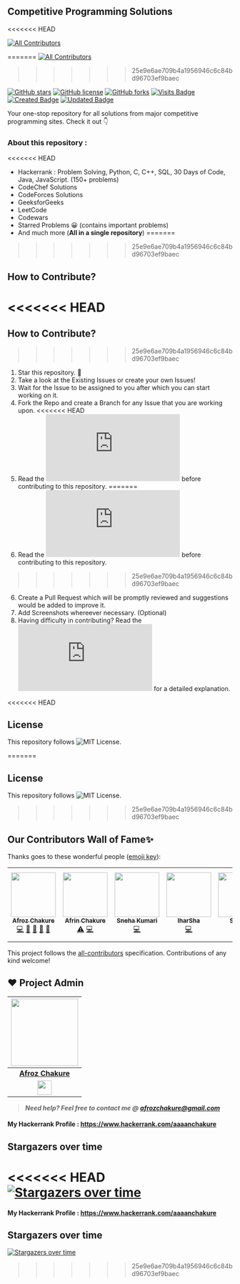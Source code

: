 ## Competitive Programming Solutions

<!-- ALL-CONTRIBUTORS-BADGE:START - Do not remove or modify this section -->
<<<<<<< HEAD

[![All Contributors](https://img.shields.io/badge/all_contributors-7-orange.svg?style=flat-square)](#contributors-)

=======
[![All Contributors](https://img.shields.io/badge/all_contributors-7-orange.svg?style=flat-square)](#contributors-)
>>>>>>> 25e9e6ae709b4a1956946c6c84bd96703ef9baec
<!-- ALL-CONTRIBUTORS-BADGE:END -->

[![GitHub stars](https://img.shields.io/github/stars/afrozchakure/Competitive-Programming-Solutions?color=green&style=for-the-badge)](https://github.com/afrozchakure/Competitive-Programming-Solutions/stargazers)
[![GitHub license](https://img.shields.io/github/license/afrozchakure/Competitive-Programming-Solutions?color=blue&style=for-the-badge)](https://github.com/afrozchakure/Competitive-Programming-Solutions/blob/master/LICENSE)
[![GitHub forks](https://img.shields.io/github/forks/afrozchakure/Competitive-Programming-Solutions?color=orange&style=for-the-badge)](https://github.com/afrozchakure/Competitive-Programming-Solutions/network)
[![Visits Badge](https://badges.pufler.dev/visits/afrozchakure/Competitive-Programming-Solutions?color=blueviolet&style=for-the-badge)](https://badges.pufler.dev)
[![Created Badge](https://badges.pufler.dev/created/afrozchakure/Competitive-Programming-Solutions?color=yellowgreen&style=for-the-badge)](https://badges.pufler.dev)
[![Updated Badge](https://badges.pufler.dev/updated/afrozchakure/Competitive-Programming-Solutions?color=red&style=for-the-badge)](https://badges.pufler.dev)

Your one-stop repository for all solutions from major competitive programming sites. Check it out :point_down:

### **About this repository :**
<<<<<<< HEAD

- Hackerrank : Problem Solving, Python, C, C++, SQL, 30 Days of Code, Java, JavaScript. (150+ problems)
- CodeChef Solutions
- CodeForces Solutions
- GeeksforGeeks
- LeetCode
- Codewars
- Starred Problems 😀 (contains important problems)
- And much more (**All in a single repository**)
=======
>>>>>>> 25e9e6ae709b4a1956946c6c84bd96703ef9baec

## How to Contribute?

<<<<<<< HEAD
=======
## How to Contribute?
>>>>>>> 25e9e6ae709b4a1956946c6c84bd96703ef9baec
1. Star this repository. 🌟
2. Take a look at the Existing Issues or create your own Issues!
3. Wait for the Issue to be assigned to you after which you can start working on it.
4. Fork the Repo and create a Branch for any Issue that you are working upon.
<<<<<<< HEAD
5. Read the ![Code of Conduct](https://github.com/afrozchakure/Competitive-Programming-Solutions/blob/master/CONTRIBUTING.md) before contributing to this repository.
=======
5. Read the ![Code of Conduct](https://github.com/afrozchakure/Competitive-Programming-Solutions/blob/master/CONTRIBUTING.md) before contributing to this repository. 
>>>>>>> 25e9e6ae709b4a1956946c6c84bd96703ef9baec
6. Create a Pull Request which will be promptly reviewed and suggestions would be added to improve it.
7. Add Screenshots whereever necessary. (Optional)
8. Having difficulty in contributing? Read the ![Contribution Guide](https://github.com/afrozchakure/Competitive-Programming-Solutions/blob/master/CONTRIBUTING.md) for a detailed explanation.

<<<<<<< HEAD
## License

This repository follows ![MIT License](https://github.com/afrozchakure/Competitive-Programming-Solutions/blob/master/LICENSE).

=======
## License 
This repository follows ![MIT License](https://github.com/afrozchakure/Competitive-Programming-Solutions/blob/master/LICENSE).

>>>>>>> 25e9e6ae709b4a1956946c6c84bd96703ef9baec
## Our Contributors Wall of Fame✨

Thanks goes to these wonderful people ([emoji key](https://allcontributors.org/docs/en/emoji-key)):

<!-- ALL-CONTRIBUTORS-LIST:START - Do not remove or modify this section -->
<!-- prettier-ignore-start -->
<!-- markdownlint-disable -->
<table>
  <tr>
    <td align="center"><a href="http://linkedin.com/in/afrozchakure"><img src="https://avatars3.githubusercontent.com/u/40469121?v=4" width="100px;" alt=""/><br /><sub><b>Afroz Chakure</b></sub></a><br /><a href="https://github.com/afrozchakure/Competitive-Programming-Solutions/commits?author=afrozchakure" title="Code">💻</a> <a href="#projectManagement-afrozchakure" title="Project Management">📆</a> <a href="#question-afrozchakure" title="Answering Questions">💬</a> <a href="#ideas-afrozchakure" title="Ideas, Planning, & Feedback">🤔</a> <a href="https://github.com/afrozchakure/Competitive-Programming-Solutions/pulls?q=is%3Apr+reviewed-by%3Aafrozchakure" title="Reviewed Pull Requests">👀</a></td>
    <td align="center"><a href="https://github.com/afrinc"><img src="https://avatars2.githubusercontent.com/u/11709991?v=4" width="100px;" alt=""/><br /><sub><b>Afrin Chakure</b></sub></a><br /><a href="https://github.com/afrozchakure/Competitive-Programming-Solutions/commits?author=afrinc" title="Tests">⚠️</a> <a href="https://github.com/afrozchakure/Competitive-Programming-Solutions/commits?author=afrinc" title="Code">💻</a></td>
    <td align="center"><a href="https://snehajgecport.000webhostapp.com/"><img src="https://avatars2.githubusercontent.com/u/69042882?v=4" width="100px;" alt=""/><br /><sub><b>Sneha Kumari</b></sub></a><br /><a href="https://github.com/afrozchakure/Competitive-Programming-Solutions/commits?author=Snehakri022" title="Code">💻</a></td>
    <td align="center"><a href="https://github.com/IharSha"><img src="https://avatars2.githubusercontent.com/u/12090123?v=4" width="100px;" alt=""/><br /><sub><b>IharSha</b></sub></a><br /><a href="https://github.com/afrozchakure/Competitive-Programming-Solutions/commits?author=IharSha" title="Code">💻</a></td>
    <td align="center"><a href="https://github.com/ishabes"><img src="https://avatars1.githubusercontent.com/u/59055661?v=4" width="100px;" alt=""/><br /><sub><b>Shabes</b></sub></a><br /><a href="https://github.com/afrozchakure/Competitive-Programming-Solutions/commits?author=ishabes" title="Code">💻</a></td>
    <td align="center"><a href="http://anilkaundal.github.io/portfolio/?"><img src="https://avatars2.githubusercontent.com/u/60393858?v=4" width="100px;" alt=""/><br /><sub><b>Anil Kaundal</b></sub></a><br /><a href="https://github.com/afrozchakure/Competitive-Programming-Solutions/commits?author=anilkaundal" title="Code">💻</a> <a href="https://github.com/afrozchakure/Competitive-Programming-Solutions/commits?author=anilkaundal" title="Documentation">📖</a></td>
    <td align="center"><a href="https://github.com/soham4abc"><img src="https://avatars3.githubusercontent.com/u/63705023?v=4" width="100px;" alt=""/><br /><sub><b>Soham Banerjee</b></sub></a><br /><a href="https://github.com/afrozchakure/Competitive-Programming-Solutions/commits?author=soham4abc" title="Code">💻</a></td>
  </tr>
</table>

<!-- markdownlint-enable -->
<!-- prettier-ignore-end -->

<!-- ALL-CONTRIBUTORS-LIST:END -->

This project follows the [all-contributors](https://github.com/all-contributors/all-contributors) specification. Contributions of any kind welcome!

## ❤️ Project Admin

|                            <a href="https://github.com/afrozchakure"><img src="https://avatars3.githubusercontent.com/u/40469121?s=400&u=2a837a16e7ab8df7d52bfc6af47bd55becfad6bc&v=4" width=150px height=150px /></a>                            |
| :-----------------------------------------------------------------------------------------------------------------------------------------------------------------------------------------------------------------------------------------------: |
|                                                                                           **[Afroz Chakure](https://www.linkedin.com/in/afrozchakure)**                                                                                           |
| <a href="https://www.linkedin.com/in/afrozchakure/"><img src="https://mpng.subpng.com/20180324/vhe/kisspng-linkedin-computer-icons-logo-social-networking-ser-facebook-5ab6ebfe5f5397.2333748215219374063905.jpg" width="32px" height="32px"></a> |

> **_Need help? Feel free to contact me @ [afrozchakure@gmail.com](mailto:afrozchakure@gmail.com?Subject=Competitive-Programming-Solutions-Repo)_**

#### **My Hackerrank Profile** : https://www.hackerrank.com/aaaanchakure

## Stargazers over time

<<<<<<< HEAD
[![Stargazers over time](https://starchart.cc/afrozchakure/Competitive-Programming-Solutions.svg)](https://starchart.cc/afrozchakure/Competitive-Programming-Solutions)
=======
#### **My Hackerrank Profile** : https://www.hackerrank.com/aaaanchakure 

## Stargazers over time

[![Stargazers over time](https://starchart.cc/afrozchakure/Competitive-Programming-Solutions.svg)](https://starchart.cc/afrozchakure/Competitive-Programming-Solutions)

>>>>>>> 25e9e6ae709b4a1956946c6c84bd96703ef9baec
